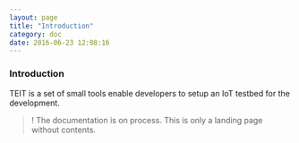 ```yaml
---
layout: page
title: "Introduction"
category: doc
date: 2016-06-23 12:08:16
---
```



### Introduction

TEIT is a set of small tools enable developers to setup an IoT testbed for the development.
>! The documentation is on process. This is only a landing page without contents.

